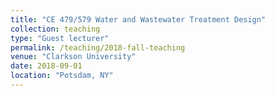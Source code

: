 ```yaml
---
title: "CE 479/579 Water and Wastewater Treatment Design"
collection: teaching
type: "Guest lecturer"
permalink: /teaching/2018-fall-teaching
venue: "Clarkson University"
date: 2018-09-01
location: "Potsdam, NY"
---
```

